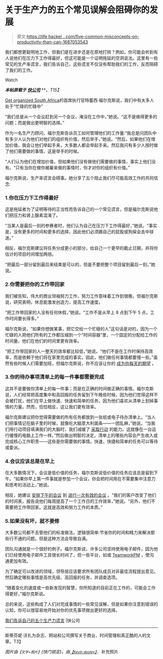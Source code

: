 # 关于生产力的五个常见误解会阻碍你的发展

> 原文:[https://life hacker . com/five-common-misconcepts-on-productivity-than-can-1687053543](https://lifehacker.com/five-common-misconceptions-about-productivity-that-can-1687053543)

我们都想更聪明地工作，但我们是在进步还是在原地打转？例如，你可能会听到有人说他们在压力下工作得最好，但这可能是一个证明拖延的空洞说法。这里有一些常见的生产率谎言，我们告诉自己，这些谎言不仅没有帮助我们的工作，反而阻碍了我们的工作。

Watch

***本帖原载于*** [***快公司***](http://www.fastcompany.com/3041083/work-smart/five-productivity-lies-we-tell-ourselves) ***。*T15】**

[Get organized South Africa](http://www.Getorganised.co)的首席执行官特蕾西·福尔克斯说，我们中有太多人处于“忙碌的忙碌中”

“我们总是从一个会议赶到另一个会议，淹没在工作中，”她说。“这不是做得更多的问题；而是做出更明智的选择。”

作为一名生产力顾问，福尔克斯告诉员工如何管理他们的工作量:“我总是问团队中有多少人认为他们对他们的组织有价值，然后举手，”她说。“然后，如果他们在增加价值，我会让他们举起手来，大多数人都会举起手来。然后我问有多少人按时做了他们需要做的事情，这是举手的时候。

“人们认为他们在增加价值，但如果他们没有做他们需要做的事情，事实上他们没有。“只有当你在做你被雇来做的事情时，你才对你的组织有价值。”

福尔克斯说，生产率谎言会碍事。她分享了五个阻止我们尽可能高效工作的共同信念:

### 1.你在压力下工作得最好

这是拖延者为了证明等待的正当性而告诉自己的一个常见谎言，但是福尔克斯说他们把压力和肾上腺素混淆了。

“当某人是最后一刻的参赛者时，他们认为自己在压力下工作得最好，”她说。“事实是，没有更多的时间和更多的选择，因此他们必须踢自己的屁股或狗屎会击中球迷。”

相反，福尔克斯建议将任务分成更小的部分，给自己一个更早的截止日期，并将你估计的项目时间增加两倍。

“把最后一部分留到最后来结束是可以的，但是不要把整个项目留到最后一刻，”她说。

### 2.你需要把你的工作带回家

我们被告知，伟大的商业领袖努力工作，努力工作意味着工作到很晚，但福尔克斯说，研究表明，休息能激发创造力，提高工作速度。

“把工作带回家的人没有任何休假，”她说。“工作不是从早上 8 点到下午 5 点，工作时间要长得多。”

福尔克斯说，“如果你想做某事，把它交给一个忙碌的人”这句话是对的，因为一个忙碌的人把他们所有的工作都压缩到一个“时间容器”里，一个固定的分配给工作的时间量，他们在他们的时间里更有效率。

“把工作带回家的人一整天的效率都比较低，”她说。“他们不是在工作时保持高效率，而是依赖于他们将在家里完成的事实。因此，他们做任何事情都要慢一些。”虽然有些时候人们需要加班，但福尔克斯说，你不应该让你的 [成为你每天的期望](https://lifehacker.com/how-to-escape-the-cult-of-busy-5994072) 。

### 3.你的待办事项清单上的每一件事都需要完成

这并不是要做你清单上的每一件事；而是在正确的时间做正确的事情。福尔克斯说，人们经常把高度集中和高回报的任务留到下午晚些时候，因为他们觉得这样不会被打扰，他们在早上做快速、快速和简单的任务，因为他们喜欢从清单上划掉事情的力量。然而，恰恰相反，这让我们更有效率。

福尔克斯建议把你觉得需要做的所有任务都放到一张纸或电子待办清单上。“当人们把事情记在脑子里的时候，就像吃大脑意大利面条——一团乱麻，”她说。“当我们用行动项目填满我们的大脑时，我们减缓了 [采取行动](https://lifehacker.com/back-to-basics-how-to-simplify-your-to-do-list-and-mak-5954123) 的能力。这就像在一台运行缓慢的电脑上工作一样。”然后做出明智的决定，清单上的哪些内容会产生收入或完成核心工作职责——这些是你需要做的事情。快速，快捷和简单的任务可以等待或委派。

### 4.会议应该总是在早上

在大多数情况下，会议是低价值的任务，福尔克斯说低价值的任务应该总是留到下午。“如果你早上第一件事就是参加一个会议，你会把时间用在不需要集中注意力和思考的活动上，”她说。

相反，她建议 [安排下午的会议](https://lifehacker.com/tuesday-at-3pm-is-the-most-agreeable-meeting-time-5385900) 到 [进行一次有效的会议](http://lifehacker.com/how-to-have-a-meeting-that-isnt-a-complete-waste-of-tim-1570834406) 。“我们的客户改变了他们的时间表，报告说他们每周提高了一个工作日的工作效率，”她说。“另外，他们不需要把工作带回家。这就是高效和努力工作的本质。”

### 5.如果没有坏，就不要修

大多数公司都不去管他们的标准做法，逻辑很简单:节省你的时间和精力来解决那些行不通的问题。但是这种方法会导致自满。

团队沟通就是一个很好的例子。福尔克斯说，许多公司坚持使用电子邮件，因为他们已经使用电子邮件工具很长时间了，但一些平台，如或 [TeamworkPM](https://www.teamwork.com/) ，使沟通更加有效。

为了确定可以改进的领域，领导层应该要求所有团队成员对非最佳流程提出意见。然后确定哪些事情是高优先级、高回报的任务，并调查选项。

“随着变化的速度或一些新发现的智慧，你所知道的目前正在工作的，可能会工作得更好，”福尔克斯说。

总的来说，这些构成了人们对完成事情的一些常见误解，但是如果你注意到错误的认知，你可以很容易地开始对你的优先事项做出更好的选择。

[我们告诉自己的五个生产力谎言](http://www.fastcompany.com/3041083/work-smart/five-productivity-lies-we-tell-ourselves) |快公司

* * *

斯蒂芬妮·沃扎为杂志、网站和公司撰写关于商业、时间管理和真正酷的人的文章。T3】

*图片由*<small>*【文字+图片】*</small>*(快门锁定)。由*[<small>*【Kevin dooley】*</small>](https://www.flickr.com/photos/pagedooley/3556739684/)<small>*，*</small> 补充照片